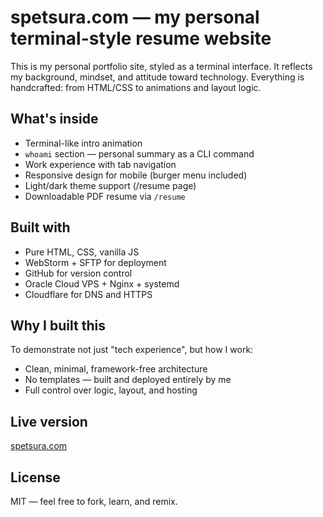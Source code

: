 # spetsura.com — my personal terminal-style resume website

This is my personal portfolio site, styled as a terminal interface. It reflects my background, mindset, and attitude toward technology. Everything is handcrafted: from HTML/CSS to animations and layout logic.

## What's inside

- Terminal-like intro animation
- `whoami` section — personal summary as a CLI command
- Work experience with tab navigation
- Responsive design for mobile (burger menu included)
- Light/dark theme support (/resume page)
- Downloadable PDF resume via `/resume`

## Built with

- Pure HTML, CSS, vanilla JS
- WebStorm + SFTP for deployment
- GitHub for version control
- Oracle Cloud VPS + Nginx + systemd
- Cloudflare for DNS and HTTPS

## Why I built this

To demonstrate not just "tech experience", but how I work:

- Clean, minimal, framework-free architecture
- No templates — built and deployed entirely by me
- Full control over logic, layout, and hosting

## Live version

[spetsura.com](https://spetsura.com)

## License

MIT — feel free to fork, learn, and remix.
